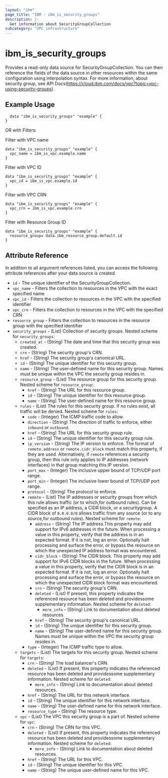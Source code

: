 ```yaml
---
layout: "ibm"
page_title: "IBM : ibm_is_security_groups"
description: |-
  Get information about SecurityGroupCollection
subcategory: "VPC infrastructure"
---
```


# ibm_is_security_groups

Provides a read-only data source for SecurityGroupCollection. You can then reference the fields of the data source in other resources within the same configuration using interpolation syntax.
For more information, about security group, see API Docs(https://cloud.ibm.com/docs/vpc?topic=vpc-using-security-groups).

## Example Usage

```hcl
  data "ibm_is_security_groups" "example" {
}
```

OR with Filters:

Filter with VPC name

```hcl
data "ibm_is_security_groups" "example" {
  vpc_name = ibm_is_vpc.example.name
}
```

Filter with VPC ID

```hcl
data "ibm_is_security_groups" "example" {
  vpc_id = ibm_is_vpc.example.id
}
```

Filter with VPC CRN
```hcl
data "ibm_is_security_groups" "example" {
  vpc_crn = ibm_is_vpc.example.crn
}
```

Filter with Resource Group ID

```hcl
data "ibm_is_security_groups" "example" {
  resource_group= data.ibm_resource_group.default.id
}
```



## Attribute Reference

In addition to all argument references listed, you can access the following attribute references after your data source is created.

- `id` - The unique identifier of the SecurityGroupCollection.
- `vpc_name` - Filters the collection to resources in the VPC with the exact specified name
- `vpc_id` - Filters the collection to resources in the VPC with the specified identifier
- `vpc_crn` - Filters the collection to resources in the VPC with the specified CRN
- `resource_group` -  Filters the collection to resources in the resource group with the specified identifier
- `security_groups` - (List) Collection of security groups.
Nested scheme for `security_groups`:
	- `created_at` - (String) The date and time that this security group was created.
	- `crn` - (String) The security group's CRN.
	- `href` - (String) The security group's canonical URL.
	- `id` - (String) The unique identifier for this security group.
	- `name` - (String) The user-defined name for this security group. Names must be unique within the VPC the security group resides in.
	- `resource_group` - (List) The resource group for this security group.
	Nested scheme for `resource_group`:
		- `href` - (String) The URL for this resource group.
		- `id` - (String) The unique identifier for this resource group.
		- `name` - (String) The user-defined name for this resource group.
	- `rules` - (List) The rules for this security group. If no rules exist, all traffic will be denied.
	Nested scheme for `rules`:
		- `code` - (Integer) The ICMP traffic code to allow.
		- `direction` - (String) The direction of traffic to enforce, either `inbound` or `outbound`.
		- `href` - (String) The URL for this security group rule.
		- `id` - (String) The unique identifier for this security group rule.
		- `ip_version` - (String) The IP version to enforce. The format of `remote.address` or `remote.cidr_block` must match this property, if they are used. Alternatively, if `remote` references a security group, then this rule only applies to IP addresses (network interfaces) in that group matching this IP version.
		- `port_max` - (Integer) The inclusive upper bound of TCP/UDP port range.
		- `port_min` - (Integer) The inclusive lower bound of TCP/UDP port range.
		- `protocol` - (String) The protocol to enforce.
		- `remote` - (List) The IP addresses or security groups from which this rule allows traffic (or to which,for outbound rules). Can be specified as an IP address, a CIDR block, or a securitygroup. A CIDR block of `0.0.0.0/0` allows traffic from any source (or to any source,for outbound rules).
		Nested scheme for `remote`:
			- `address` - (String) The IP address.This property may add support for IPv6 addresses in the future. When processing a value in this property, verify that the address is in an expected format. If it is not, log an error. Optionally halt processing and surface the error, or bypass the resource on which the unexpected IP address format was encountered.
			- `cidr_block` - (String) The CIDR block. This property may add support for IPv6 CIDR blocks in the future. When processing a value in this property, verify that the CIDR block is in an expected format. If it is not, log an error. Optionally halt processing and surface the error, or bypass the resource on which the unexpected CIDR block format was encountered.
			- `crn` - (String) The security group's CRN.
			- `deleted` - (List) If present, this property indicates the referenced resource has been deleted and providessome supplementary information.
			Nested scheme for `deleted`:
				- `more_info` - (String) Link to documentation about deleted resources.
			- `href` - (String) The security group's canonical URL.
			- `id` - (String) The unique identifier for this security group.
			- `name` - (String) The user-defined name for this security group. Names must be unique within the VPC the security group resides in.
		- `type` - (Integer) The ICMP traffic type to allow.
	- `targets` - (List) The targets for this security group.
	Nested scheme for `targets`:
		- `crn` - (String) The load balancer's CRN.
		- `deleted` - (List) If present, this property indicates the referenced resource has been deleted and providessome supplementary information.
		Nested scheme for `deleted`:
			- `more_info` - (String) Link to documentation about deleted resources.
		- `href` - (String) The URL for this network interface.
		- `id` - (String) The unique identifier for this network interface.
		- `name` - (String) The user-defined name for this network interface.
		- `resource_type` - (String) The resource type.
	- `vpc` - (List) The VPC this security group is a part of.
	Nested scheme for `vpc`:
		- `crn` - (String) The CRN for this VPC.
		- `deleted` - (List) If present, this property indicates the referenced resource has been deleted and providessome supplementary information.
		Nested scheme for `deleted`:
			- `more_info` - (String) Link to documentation about deleted resources.
		- `href` - (String) The URL for this VPC.
		- `id` - (String) The unique identifier for this VPC.
		- `name` - (String) The unique user-defined name for this VPC.
